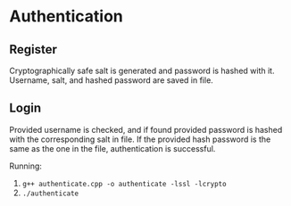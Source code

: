 # Authentication
## Register
Cryptographically safe salt is generated and password is hashed with it. Username, salt, and hashed password are saved in file.
## Login
Provided username is checked, and if found provided password is hashed with the corresponding salt in file. If the provided hash password is the same as the one in the file, authentication is successful.

Running:
1. `g++ authenticate.cpp -o authenticate -lssl -lcrypto`
2. `./authenticate`
